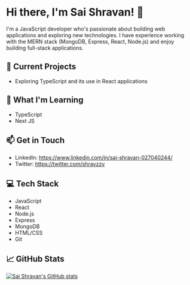 # Hi there, I'm Sai Shravan! 👋

I'm a JavaScript developer who's passionate about building web applications and exploring new technologies. I have experience working with the MERN stack (MongoDB, Express, React, Node.js) and enjoy building full-stack applications.

## 🔭 Current Projects

- Exploring TypeScript and its use in React applications

## 🌱 What I'm Learning

- TypeScript
- Next JS

## 📫 Get in Touch

- LinkedIn: https://www.linkedin.com/in/sai-shravan-027040244/
- Twitter: https://twitter.com/shravzzv

## 💻 Tech Stack

- JavaScript
- React
- Node.js
- Express
- MongoDB
- HTML/CSS
- Git

## 📈 GitHub Stats

[![Sai Shravan's GitHub stats](https://github-readme-stats.vercel.app/api?username=shravzzv&show_icons=true&theme=dark)](https://github.com/shravzzv/github-readme-stats)
